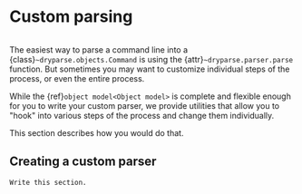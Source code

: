 # Custom parsing

```{toctree}
```

The easiest way to parse a command line into a
{class}`~dryparse.objects.Command` is using the {attr}`~dryparse.parser.parse`
function. But sometimes you may want to customize individual steps of the
process, or even the entire process.

While the {ref}`object model<Object model>` is complete and flexible enough for
you to write your custom parser, we provide utilities that allow you to "hook"
into various steps of the process and change them individually.

This section describes how you would do that.

## Creating a custom parser

```{todo}
Write this section.
```
